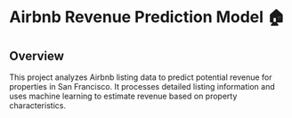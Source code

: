 # Airbnb Revenue Prediction Model 🏠

## Overview
This project analyzes Airbnb listing data to predict potential revenue for properties in San Francisco. It processes detailed listing information and uses machine learning to estimate revenue based on property characteristics.
